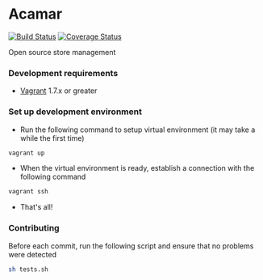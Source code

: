 Acamar
===========
[![Build Status](https://travis-ci.org/DojoGeek/Acamar.svg?branch=master)](https://travis-ci.org/DojoGeek/Acamar)
[![Coverage Status](https://coveralls.io/repos/DojoGeek/Acamar/badge.svg?branch=master)](https://coveralls.io/r/DojoGeek/Acamar?branch=master)

Open source store management

### Development requirements

* [Vagrant](https://www.vagrantup.com/downloads.html) 1.7.x or greater

### Set up development environment

* Run the following command to setup virtual environment (it may take a while the first time)

```sh
vagrant up
```

* When the virtual environment is ready, establish a connection with the following command

```sh
vagrant ssh
```

* That's all!

### Contributing

Before each commit, run the following script and ensure that no problems were detected

```sh
sh tests.sh
```
